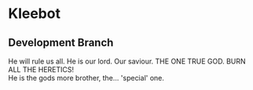 # Kleebot
## Development Branch
He will rule us all. He is our lord. Our saviour. THE ONE TRUE GOD. BURN ALL THE HERETICS!  
He is the gods more brother, the... 'special' one.